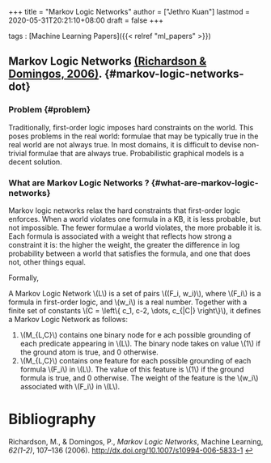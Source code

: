 +++
title = "Markov Logic Networks"
author = ["Jethro Kuan"]
lastmod = 2020-05-31T20:21:10+08:00
draft = false
+++

tags
: [Machine Learning Papers]({{< relref "ml_papers" >}})

## Markov Logic Networks <a id="ffcf484ffbed70c6ebcf595884716056" href="#richardson06_markov_logic_networ">(Richardson \& Domingos, 2006)</a>. {#markov-logic-networks-dot}

### Problem {#problem}

Traditionally, first-order logic imposes hard constraints on the
world. This poses problems in the real world: formulae that may be
typically true in the real world are not always true. In most domains,
it is difficult to devise non-trivial formulae that are always true.
Probabilistic graphical models is a decent solution.

### What are Markov Logic Networks ? {#what-are-markov-logic-networks}

Markov logic networks relax the hard constraints that first-order
logic enforces. When a world violates one formula in a KB, it is less
probable, but not impossible. The fewer formulae a world violates, the
more probable it is. Each formula is associated with a weight that
reflects how strong a constraint it is: the higher the weight, the
greater the difference in log probability between a world that
satisfies the formula, and one that does not, other things equal.

Formally,

A Markov Logic Network \\(L\\) is a set of pairs \\((F_i, w_i)\\), where \\(F_i\\)
is a formula in first-order logic, and \\(w_i\\) is a real number.
Together with a finite set of constants \\(C = \left\\{ c_1, c-2, \dots,
c\_{|C|} \right\\}\\), it defines a Markov Logic Network as follows:

1.  \\(M\_{L,C}\\) contains one binary node for e ach possible grounding of
    each predicate appearing in \\(L\\). The binary node takes on value \\(1\\)
    if the ground atom is true, and 0 otherwise.
2.  \\(M\_{L,C}\\) contains one feature for each possible grounding of each
    formula \\(F_i\\) in \\(L\\). The value of this feature is \\(1\\) if the
    ground formula is true, and 0 otherwise. The weight of the feature
    is the \\(w_i\\) associated with \\(F_i\\) in \\(L\\).

# Bibliography

<a id="richardson06_markov_logic_networ" target="_blank">Richardson, M., & Domingos, P., _Markov Logic Networks_, Machine Learning, _62(1-2)_, 107–136 (2006). http://dx.doi.org/10.1007/s10994-006-5833-1</a> [↩](#ffcf484ffbed70c6ebcf595884716056)
